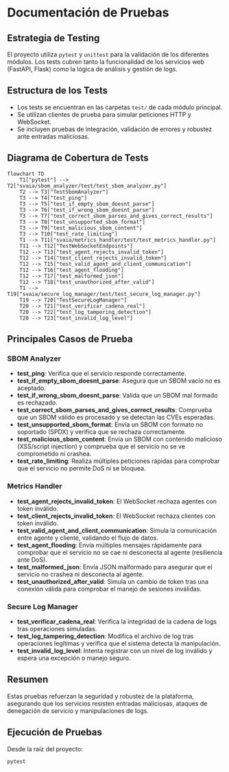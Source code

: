 # Documentación de Pruebas

## Estrategia de Testing
El proyecto utiliza `pytest` y `unittest` para la validación de los diferentes módulos. Los tests cubren tanto la funcionalidad de los servicios web (FastAPI, Flask) como la lógica de análisis y gestión de logs.

## Estructura de los Tests
- Los tests se encuentran en las carpetas `test/` de cada módulo principal.
- Se utilizan clientes de prueba para simular peticiones HTTP y WebSocket.
- Se incluyen pruebas de integración, validación de errores y robustez ante entradas maliciosas.

## Diagrama de Cobertura de Tests
```mermaid
flowchart TD
    T1["pytest"] --> T2["svaia/sbom_analyzer/test/test_sbom_analyzer.py"]
    T2 --> T3["TestSbomAnalyzer"]
    T3 --> T4["test_ping"]
    T3 --> T5["test_if_empty_sbom_doesnt_parse"]
    T3 --> T6["test_if_wrong_sbom_doesnt_parse"]
    T3 --> T7["test_correct_sbom_parses_and_gives_correct_results"]
    T3 --> T8["test_unsupported_sbom_format"]
    T3 --> T9["test_malicious_sbom_content"]
    T3 --> T10["test_rate_limiting"]
    T1 --> T11["svaia/metrics_handler/test/test_metrics_handler.py"]
    T11 --> T12["TestWebSocketEndpoints"]
    T12 --> T13["test_agent_rejects_invalid_token"]
    T12 --> T14["test_client_rejects_invalid_token"]
    T12 --> T15["test_valid_agent_and_client_communication"]
    T12 --> T16["test_agent_flooding"]
    T12 --> T17["test_malformed_json"]
    T12 --> T18["test_unauthorized_after_valid"]
    T1 --> T19["svaia/secure_log_manager/test/test_secure_log_manager.py"]
    T19 --> T20["TestSecureLogManager"]
    T20 --> T21["test_verificar_cadena_real"]
    T20 --> T22["test_log_tampering_detection"]
    T20 --> T23["test_invalid_log_level"]
```

## Principales Casos de Prueba

### SBOM Analyzer
- **test_ping**: Verifica que el servicio responde correctamente.
- **test_if_empty_sbom_doesnt_parse**: Asegura que un SBOM vacío no es aceptado.
- **test_if_wrong_sbom_doesnt_parse**: Valida que un SBOM mal formado es rechazado.
- **test_correct_sbom_parses_and_gives_correct_results**: Comprueba que un SBOM válido es procesado y se detectan las CVEs esperadas.
- **test_unsupported_sbom_format**: Envía un SBOM con formato no soportado (SPDX) y verifica que se rechaza correctamente.
- **test_malicious_sbom_content**: Envía un SBOM con contenido malicioso (XSS/script injection) y comprueba que el servicio no se ve comprometido ni crashea.
- **test_rate_limiting**: Realiza múltiples peticiones rápidas para comprobar que el servicio no permite DoS ni se bloquea.

### Metrics Handler
- **test_agent_rejects_invalid_token**: El WebSocket rechaza agentes con token inválido.
- **test_client_rejects_invalid_token**: El WebSocket rechaza clientes con token inválido.
- **test_valid_agent_and_client_communication**: Simula la comunicación entre agente y cliente, validando el flujo de datos.
- **test_agent_flooding**: Envía múltiples mensajes rápidamente para comprobar que el servicio no se cae ni desconecta al agente (resiliencia ante DoS).
- **test_malformed_json**: Envía JSON malformado para asegurar que el servicio no crashea ni desconecta al agente.
- **test_unauthorized_after_valid**: Simula un cambio de token tras una conexión válida para comprobar el manejo de sesiones inválidas.

### Secure Log Manager
- **test_verificar_cadena_real**: Verifica la integridad de la cadena de logs tras operaciones simuladas.
- **test_log_tampering_detection**: Modifica el archivo de log tras operaciones legítimas y verifica que el sistema detecta la manipulación.
- **test_invalid_log_level**: Intenta registrar con un nivel de log inválido y espera una excepción o manejo seguro.

## Resumen
Estas pruebas refuerzan la seguridad y robustez de la plataforma, asegurando que los servicios resisten entradas maliciosas, ataques de denegación de servicio y manipulaciones de logs.

## Ejecución de Pruebas
Desde la raíz del proyecto:
```bash
pytest
``` 